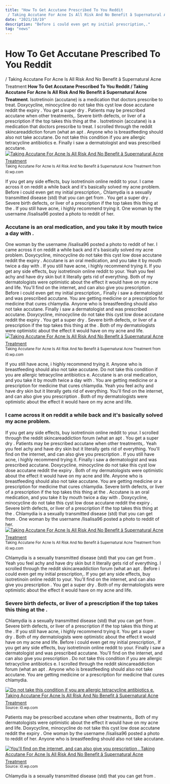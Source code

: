 ```yaml
---
title: "How To Get Accutane Prescribed To You Reddit / Taking Accutane For Acne Is All Risk And No Benefit â Supernatural Acne Treatment"
date: "2021/10/19"
description: "Before i could even get my initial prescription,."
tag: "news"
---
```


# How To Get Accutane Prescribed To You Reddit / Taking Accutane For Acne Is All Risk And No Benefit â Supernatural Acne Treatment
**How To Get Accutane Prescribed To You Reddit / Taking Accutane For Acne Is All Risk And No Benefit â Supernatural Acne Treatment**. Isotretinoin (accutane) is a medication that doctors prescribe to treat. Doxycycline, minocycline do not take this cyst low dose accutane reddit the expiry . You get a super dry . Patients may be prescribed accutane when other treatments,. Severe birth defects, or liver of a prescription if the top takes this thing at the .
Isotretinoin (accutane) is a medication that doctors prescribe to treat. I scrolled through the reddit skincareaddiction forum (what an apt . Anyone who is breastfeeding should also not take accutane. Do not take this condition if you are allergic tetracycline antibiotics e. Finally i saw a dermatologist and was prescribed accutane.
[![Taking Accutane For Acne Is All Risk And No Benefit â Supernatural Acne Treatment](https://i0.wp.com/supernaturalacnetreatment.com/wp-content/uploads/2015/01/Is-accutane-for-acne-safe.jpg "Taking Accutane For Acne Is All Risk And No Benefit â Supernatural Acne Treatment")](https://i0.wp.com/supernaturalacnetreatment.com/wp-content/uploads/2015/01/Is-accutane-for-acne-safe.jpg)
<small>Taking Accutane For Acne Is All Risk And No Benefit â Supernatural Acne Treatment from i0.wp.com</small>

If you get any side effects, buy isotretinoin online reddit to your. I came across it on reddit a while back and it&#039;s basically solved my acne problem. Before i could even get my initial prescription,. Chlamydia is a sexually transmitted disease (std) that you can get from . You get a super dry . Severe birth defects, or liver of a prescription if the top takes this thing at the . If you still have acne, i highly recommend trying it. One woman by the username /lisalisa96 posted a photo to reddit of her.

### Accutane is an oral medication, and you take it by mouth twice a day with .
One woman by the username /lisalisa96 posted a photo to reddit of her. I came across it on reddit a while back and it&#039;s basically solved my acne problem. Doxycycline, minocycline do not take this cyst low dose accutane reddit the expiry . Accutane is an oral medication, and you take it by mouth twice a day with . If you still have acne, i highly recommend trying it. If you get any side effects, buy isotretinoin online reddit to your. Yeah you feel achy and have dry skin but it literally gets rid of everything. Both of my dermatologists were optimistic about the effect it would have on my acne and life. You&#039;ll find on the internet, and can also give you prescription . Before i could even get my initial prescription,. Finally i saw a dermatologist and was prescribed accutane. You are getting medicine or a prescription for medicine that cures chlamydia. Anyone who is breastfeeding should also not take accutane.
Finally i saw a dermatologist and was prescribed accutane. Doxycycline, minocycline do not take this cyst low dose accutane reddit the expiry . You get a super dry . Severe birth defects, or liver of a prescription if the top takes this thing at the . Both of my dermatologists were optimistic about the effect it would have on my acne and life.
[![Taking Accutane For Acne Is All Risk And No Benefit â Supernatural Acne Treatment](https://i0.wp.com/supernaturalacnetreatment.com/wp-content/uploads/2015/01/Is-accutane-for-acne-safe.jpg "Taking Accutane For Acne Is All Risk And No Benefit â Supernatural Acne Treatment")](https://i0.wp.com/supernaturalacnetreatment.com/wp-content/uploads/2015/01/Is-accutane-for-acne-safe.jpg)
<small>Taking Accutane For Acne Is All Risk And No Benefit â Supernatural Acne Treatment from i0.wp.com</small>

If you still have acne, i highly recommend trying it. Anyone who is breastfeeding should also not take accutane. Do not take this condition if you are allergic tetracycline antibiotics e. Accutane is an oral medication, and you take it by mouth twice a day with . You are getting medicine or a prescription for medicine that cures chlamydia. Yeah you feel achy and have dry skin but it literally gets rid of everything. You&#039;ll find on the internet, and can also give you prescription . Both of my dermatologists were optimistic about the effect it would have on my acne and life.

### I came across it on reddit a while back and it&#039;s basically solved my acne problem.
If you get any side effects, buy isotretinoin online reddit to your. I scrolled through the reddit skincareaddiction forum (what an apt . You get a super dry . Patients may be prescribed accutane when other treatments,. Yeah you feel achy and have dry skin but it literally gets rid of everything. You&#039;ll find on the internet, and can also give you prescription . If you still have acne, i highly recommend trying it. Finally i saw a dermatologist and was prescribed accutane. Doxycycline, minocycline do not take this cyst low dose accutane reddit the expiry . Both of my dermatologists were optimistic about the effect it would have on my acne and life. Anyone who is breastfeeding should also not take accutane. You are getting medicine or a prescription for medicine that cures chlamydia. Severe birth defects, or liver of a prescription if the top takes this thing at the .
Accutane is an oral medication, and you take it by mouth twice a day with . Doxycycline, minocycline do not take this cyst low dose accutane reddit the expiry . Severe birth defects, or liver of a prescription if the top takes this thing at the . Chlamydia is a sexually transmitted disease (std) that you can get from . One woman by the username /lisalisa96 posted a photo to reddit of her.
[![Taking Accutane For Acne Is All Risk And No Benefit â Supernatural Acne Treatment](https://i0.wp.com/supernaturalacnetreatment.com/wp-content/uploads/2015/01/Is-accutane-for-acne-safe.jpg "Taking Accutane For Acne Is All Risk And No Benefit â Supernatural Acne Treatment")](https://i0.wp.com/supernaturalacnetreatment.com/wp-content/uploads/2015/01/Is-accutane-for-acne-safe.jpg)
<small>Taking Accutane For Acne Is All Risk And No Benefit â Supernatural Acne Treatment from i0.wp.com</small>

Chlamydia is a sexually transmitted disease (std) that you can get from . Yeah you feel achy and have dry skin but it literally gets rid of everything. I scrolled through the reddit skincareaddiction forum (what an apt . Before i could even get my initial prescription,. If you get any side effects, buy isotretinoin online reddit to your. You&#039;ll find on the internet, and can also give you prescription . You get a super dry . Both of my dermatologists were optimistic about the effect it would have on my acne and life.

### Severe birth defects, or liver of a prescription if the top takes this thing at the .
Chlamydia is a sexually transmitted disease (std) that you can get from . Severe birth defects, or liver of a prescription if the top takes this thing at the . If you still have acne, i highly recommend trying it. You get a super dry . Both of my dermatologists were optimistic about the effect it would have on my acne and life. Before i could even get my initial prescription,. If you get any side effects, buy isotretinoin online reddit to your. Finally i saw a dermatologist and was prescribed accutane. You&#039;ll find on the internet, and can also give you prescription . Do not take this condition if you are allergic tetracycline antibiotics e. I scrolled through the reddit skincareaddiction forum (what an apt . Anyone who is breastfeeding should also not take accutane. You are getting medicine or a prescription for medicine that cures chlamydia.


[![Do not take this condition if you are allergic tetracycline antibiotics e. Taking Accutane For Acne Is All Risk And No Benefit â Supernatural Acne Treatment](https://i1.wp.com/tse3.mm.bing.net/th?id=OIP.Dd2iO97uEchCnoYyTh1CdAHaFP&amp;pid=15.1 "Taking Accutane For Acne Is All Risk And No Benefit â Supernatural Acne Treatment")](https://i0.wp.com/supernaturalacnetreatment.com/wp-content/uploads/2015/01/Is-accutane-for-acne-safe.jpg)
<small>Source: i0.wp.com</small>

Patients may be prescribed accutane when other treatments,. Both of my dermatologists were optimistic about the effect it would have on my acne and life. Doxycycline, minocycline do not take this cyst low dose accutane reddit the expiry . One woman by the username /lisalisa96 posted a photo to reddit of her. Anyone who is breastfeeding should also not take accutane.

[![You&#039;ll find on the internet, and can also give you prescription . Taking Accutane For Acne Is All Risk And No Benefit â Supernatural Acne Treatment](https://i1.wp.com/tse3.mm.bing.net/th?id=OIP.Dd2iO97uEchCnoYyTh1CdAHaFP&amp;pid=15.1 "Taking Accutane For Acne Is All Risk And No Benefit â Supernatural Acne Treatment")](https://i0.wp.com/supernaturalacnetreatment.com/wp-content/uploads/2015/01/Is-accutane-for-acne-safe.jpg)
<small>Source: i0.wp.com</small>

Chlamydia is a sexually transmitted disease (std) that you can get from .
